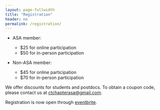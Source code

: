 ```yaml
---
layout: page-fullwidth
title: "Registration"
header: no
permalink: /registration/
---
```


- ASA member:
    - $25 for online participation
    - $50 for in-person participation 

- Non-ASA member:
    - $45 for online participation
    - $70 for in-person participation 


We offer discounts for students and postdocs. To obtain a coupon code, please contact us at [ctchapterasa@gmail.com](ctchapterasa@gmail.com).


Registration is now open through [eventbrite](https://www.eventbrite.com/e/22nd-annual-asa-connecticut-chapter-mini-conference-tickets-837779831027?aff=oddtdtcreator). 
